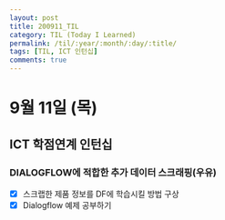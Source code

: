 ```yaml
---
layout: post
title: 200911_TIL
category: TIL (Today I Learned)
permalink: /til/:year/:month/:day/:title/
tags: [TIL, ICT 인턴십]
comments: true
---
```

# 9월 11일 (목)

## ICT 학점연계 인턴십
### DIALOGFLOW에 적합한 추가 데이터 스크래핑(우유)
- [X] 스크랩한 제품 정보를 DF에 학습시킬 방법 구상
- [X] Dialogflow 예제 공부하기

